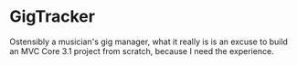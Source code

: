 # GigTracker
Ostensibly a musician's gig manager, what it really is is an excuse to build an MVC Core 3.1 project from scratch, because I need the experience.
